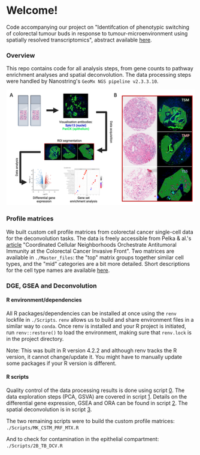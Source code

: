# Welcome!
Code accompanying our project on "Identifcation of phenotypic switching of colorectal tumour buds in response to tumour-microenvironment using spatially resolved transcriptomics", abstract available [here](https://link.springer.com/article/10.1007/s00292-023-01249-7).

### Overview
This repo contains code for all analysis steps, from gene counts to pathway enrichment analyses and spatial deconvolution. 
The data processing steps were handled by Nanostring's `GeoMx NGS pipeline v2.3.3.10`.

<img src="./Master_files/Workflow_Fig.png" alt="drawing" width="650"/>

### Profile matrices
We built custom cell profile matrices from colorectal cancer single-cell data for the deconvolution tasks. The data is freely accessible from Pelka & al.'s [article](https://www.cell.com/cell/fulltext/S0092-8674(20)30870-9) "Coordinated Cellular Neighborhoods Orchestrate Antitumoral Immunity at the Colorectal Cancer Invasive Front".
Two matrices are available in `./Master_files`: the "top" matrix groups together similar cell types, and the "mid" categories are a bit more detailed. Short descriptions for the cell type names are available [here](./Master_files/name_mapping.xlsx).

### DGE, GSEA and Deconvolution
#### R environment/dependencies
All R packages/dependencies can be installed at once using the `renv` lockfile in `./Scripts`. `renv` allows us to build and share environment files in a similar way to `conda`. Once renv is installed and your R project is initiated, run `renv::restore()` to load the environment, making sure that `renv.lock` is in the project directory. 

Note: This was built in R version 4.2.2 and although renv tracks the R version, it cannot change/update it. You might have to manually update some packages if your R version is different.
 
#### R scripts
Quality control of the data processing results is done using script [0](./Scripts/0_DSPQC_FILTERING.R). The data exploration steps (PCA, GSVA) are covered in script [1](./Scripts/1_TB_QCGSVA.R). Details on the differential gene expression, GSEA and ORA can be found in script [2](./Scripts/2A_TB_DGE.R). The spatial deconvolution is in script [3](./Scripts/3_TME_DCV.R).

The two remaining scripts were to build the custom profile matrices: `./Scripts/MK_CSTM_PRF_MTX.R`

And to check for contamination in the epithelial compartment: `./Scripts/2B_TB_DCV.R` 

